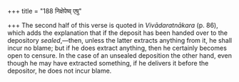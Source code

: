 +++
title = "188 निक्षेपेष्व् एषु"

+++
The second half of this verse is quoted in *Vivādaratnākara* (p. 86),
which adds the explanation that if the deposit has been handed over to
the depository *sealed*,—then, unless the latter extracts anything from
it, he shall incur no blame; but if he does extract anything, then he
certainly becomes open to censure. In the case of an unsealed deposition
the other hand, even though he may have extracted something, if he
delivers it before the depositor, he does not incur blame.


